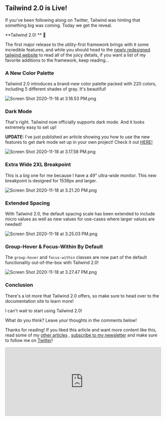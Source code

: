 ## Tailwind 2.0 is Live!

If you've been following along on Twitter, Tailwind was hinting that something big was coming. Today we get the reveal.

**Tailwind 2.0! ** 🥳

The first major release to the utility-first framework brings with it some incredible features, and while you should head to the  [newly redesigned tailwind website](https://tailwindcss.com/)  to read all of the juicy details, if you want a list of my favorite additions to the framework, keep reading...

###  A New Color Palette

Tailwind 2.0 introduces a brand-new color palette packed with 220 colors, including 5 different shades of gray. It's beautiful! 


![Screen Shot 2020-11-18 at 3.16.53 PM.png](https://cdn.hashnode.com/res/hashnode/image/upload/v1605734222322/MnyoMskbw.png)


### Dark Mode

That's right. Tailwind now officially supports dark mode. And it looks extremely easy to set up! 

**UPDATE:** I've just published an article showing you how to use the new features to get dark mode set up in your own project! Check it out  [HERE!](https://blog.braydoncoyer.dev/how-to-implement-dark-mode-with-tailwind-v20)  


![Screen Shot 2020-11-18 at 3.17.58 PM.png](https://cdn.hashnode.com/res/hashnode/image/upload/v1605734286106/C0crC4tXp.png)


### Extra Wide 2XL Breakpoint

This is a big one for me because I have a 49" ultra-wide monitor. This new breakpoint is designed for 1536px and larger.


![Screen Shot 2020-11-18 at 3.21.20 PM.png](https://cdn.hashnode.com/res/hashnode/image/upload/v1605734491707/231poqlx9.png)


### Extended Spacing

With Tailwind 2.0, the default spacing scale has been extended to include micro values as well as new values for use-cases where larger values are needed!


![Screen Shot 2020-11-18 at 3.25.03 PM.png](https://cdn.hashnode.com/res/hashnode/image/upload/v1605734712264/TDjbu8WVA.png)


### Group-Hover & Focus-Within By Default

The `group-hover` and `focus-within` classes are now part of the default functionality out-of-the-box with Tailwind 2.0!


![Screen Shot 2020-11-18 at 3.27.47 PM.png](https://cdn.hashnode.com/res/hashnode/image/upload/v1605734875081/bKX5HEEXK.png)



### Conclusion

There's a lot more that Tailwind 2.0 offers, so make sure to head over to the documentation site to learn more!

I can't wait to start using Tailwind 2.0! 

What do you think? Leave your thoughts in the comments below!

Thanks for reading! If you liked this article and want more content like this, read some of my [other articles](https://blog.braydoncoyer.dev/) , [subscribe to my newsletter](https://braydoncoyer.dev/newsletter/) and make sure to follow me on [Twitter](https://twitter.com/BraydonCoyer)!


<iframe
scrolling="no"
style="width:100%!important;height:220px;border:1px #ccc solid !important"
src="https://buttondown.email/braydoncoyer?as_embed=true"
></iframe>